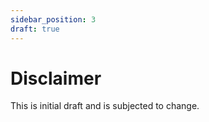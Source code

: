 ```yaml
---
sidebar_position: 3
draft: true
---
```


# Disclaimer

This is initial draft and is subjected to change.
